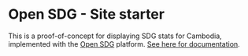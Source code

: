 # Open SDG - Site starter

This is a proof-of-concept for displaying SDG stats for Cambodia, implemented with the [Open SDG](https://github.com/open-sdg/open-sdg) platform. [See here for documentation](https://open-sdg.readthedocs.io).

